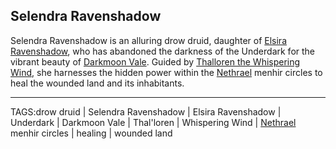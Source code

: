## Selendra Ravenshadow

Selendra Ravenshadow is an alluring drow druid, daughter of [Elsira Ravenshadow](Elsira%20Ravenshadow.md), who has abandoned the darkness of the Underdark for the vibrant beauty of [Darkmoon Vale](../Places/Darkmoon%20Vale.md). Guided by [Thalloren the Whispering Wind](../Gods/Thalloren%20the%20Whispering%20Wind.md), she harnesses the hidden power within the [Nethrael](../Lore/Nethrael.md) menhir circles to heal the wounded land and its inhabitants.


---

TAGS:drow druid | Selendra Ravenshadow | Elsira Ravenshadow | Underdark | Darkmoon Vale | Thal'loren | Whispering Wind | [Nethrael](../Lore/Nethrael.md) menhir circles | healing | wounded land
